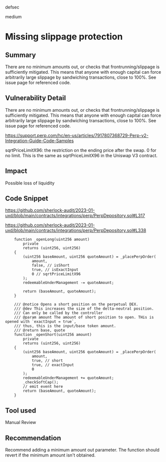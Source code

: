 defsec

medium

# Missing slippage protection

## Summary

There are no minimum amounts out, or checks that frontrunning/slippage is sufficiently mitigated. This means that anyone with enough capital can force arbitrarily large slippage by sandwiching transactions, close to 100%. See issue page for referenced code.

## Vulnerability Detail

There are no minimum amounts out, or checks that frontrunning/slippage is sufficiently mitigated. This means that anyone with enough capital can force arbitrarily large slippage by sandwiching transactions, close to 100%. See issue page for referenced code.

https://support.perp.com/hc/en-us/articles/7917807368729-Perp-v2-Integration-Guide-Code-Samples

sqrtPriceLimitX96: the restriction on the ending price after the swap. 0 for no limit. This is the same as sqrtPriceLimitX96 in the Uniswap V3 contract.


## Impact

Possible loss of liquidity

## Code Snippet

https://github.com/sherlock-audit/2023-01-uxd/blob/main/contracts/integrations/perp/PerpDepository.sol#L317

https://github.com/sherlock-audit/2023-01-uxd/blob/main/contracts/integrations/perp/PerpDepository.sol#L338

```solidity
    function _openLong(uint256 amount)
        private
        returns (uint256, uint256)
    {
        (uint256 baseAmount, uint256 quoteAmount) = _placePerpOrder(
            amount,
            false, // isShort
            true, // isExactInput
            0 // sqrtPriceLimitX96
        );
        redeemableUnderManagement -= quoteAmount;

        return (baseAmount, quoteAmount);
    }

    /// @notice Opens a short position on the perpetual DEX.
    /// @dev This increases the size of the delta-neutral position.
    /// Can only be called by the controller
    /// @param amount The amount of short position to open. THis is opened with `exactInput = true`,
    /// thus, this is the input/base token amount.
    /// @return base, quote
    function _openShort(uint256 amount)
        private
        returns (uint256, uint256)
    {
        (uint256 baseAmount, uint256 quoteAmount) = _placePerpOrder(
            amount,
            true, // short
            true, // exactInput
            0
        );
        redeemableUnderManagement += quoteAmount;
        _checkSoftCap();
        // emit event here
        return (baseAmount, quoteAmount);
    }
```

## Tool used

Manual Review

## Recommendation

Recommend adding a minimum amount out parameter. The function should revert if the minimum amount isn't obtained.